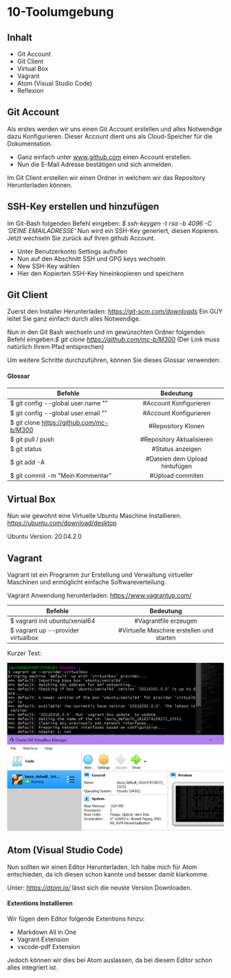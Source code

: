 10-Toolumgebung
==
Inhalt
--
* Git Account
* Git Client
* Virtual Box
* Vagrant
* Atom (Visual Studio Code)
* Reflexion

Git Account
--
Als erstes werden wir uns einen Git Account erstellen und alles Notwendige dazu Konfigurieren. Dieser Account dient uns als Cloud-Speicher für die Dokumentation.
* Ganz einfach unter www.github.com einen Account erstellen.
* Nun die E-Mail Adresse bestätigen und sich anmelden.

Im Git Client erstellen wir einen Ordner in welchem wir das Repository Herunterladen können.

SSH-Key erstellen und hinzufügen
--
Im Git-Bash folgenden Befehl eingeben: _$ ssh-keygen -t rsa -b 4096 -C 'DEINE EMAILADRESSE'_ Nun wird ein SSH-Key generiert, diesen Kopieren. Jetzt wechseln Sie zurück auf Ihren github Account.
* Unter Benutzerkonto Settings aufrufen
* Nun auf den Abschnitt SSH und GPG keys wechseln
* New SSH-Key wählen
* Hier den Kopierten SSH-Key hineinkopieren und speichern

Git Client
--
Zuerst den Installer Herunterladen: _https://git-scm.com/downloads_ Ein GUY leitet Sie ganz einfach durch alles Notwendige.

Nun in den Git Bash wechseln und im gewünschten Ordner folgenden Befehl eingeben:_$ git clone https://github.com/mc-b/M300_ (Der Link muss natürlich Ihrem Pfad entsprechen)

Um weitere Schritte durchzuführen, können Sie dieses Glossar verwenden:

#### Glossar

| Befehle       | Bedeutung     |
| ------------- |:-------------:|
|$ git config --global user.name "<username>"  |#Account Konfigurieren  |
|$ git config --global user.email "<e-mail>"   |#Account Konfigurieren  |   
|$ git clone https://github.com/mc-b/M300      |#Repository Klonen      |
|$ git pull    / push                                |#Repository Aktualisieren|
|$ git status                                  |#Status anzeigen        |
|$ git add -A                                  |#Dateien dem Upload hintufügen|                       
|$ git commit -m "Mein Kommentar"              |#Upload commiten        |

Virtual Box
--
Nun wie gewohnt eine Virtuelle Ubuntu Maschine Installieren.
https://ubuntu.com/download/desktop

Ubuntu Version: 20.04.2.0

Vagrant
--
Vagrant ist ein Programm zur Erstellung und Verwaltung virtueller Maschinen und ermöglicht einfache Softwareverteilung.

Vagrant Anwendung herunterladen: https://www.vagrantup.com/

| Befehle       | Bedeutung     |
| ------------- |:-------------:|
|$ vagrant init ubuntu/xenial64     | #Vagrantfile erzeugen  |
|$ vagrant up --provider virtualbox  |#Virtuelle Maschine erstellen und starten  |   

Kurzer Test:

![vagrant](10-Toolumgebung/vagrant.PNG)



Atom (Visual Studio Code)
--

Nun sollten wir einen Editor Herunterladen. Ich habe mich für Atom entschieden, da ich diesen schon kannte und besser damit klarkomme.

Unter: _https://atom.io/_ lässt sich die neuste Version Downloaden.

#### Extentions Installieren

Wir fügen dem Editor folgende Extentions hinzu:

* Markdown All in One
* Vagrant Extension
* vscode-pdf Extension

Jedoch können wir dies bei Atom auslassen, da bei diesem Editor schon alles integriert ist.
